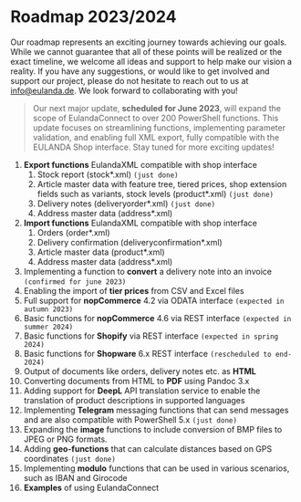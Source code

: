 # Roadmap 2023/2024

Our roadmap represents an exciting journey towards achieving our goals. While we cannot guarantee that all of these points will be realized or the exact timeline, we welcome all ideas and support to help make our vision a reality. If you have any suggestions, or would like to get involved and support our project, please do not hesitate to reach out to us at [info@eulanda.de](mailto:info@eulanda.de). We look forward to collaborating with you!

> Our next major update, **scheduled for June 2023**, will expand the scope of EulandaConnect to over 200 PowerShell functions. This update focuses on streamlining functions, implementing parameter validation, and enabling full XML export, fully compatible with the EULANDA Shop interface. Stay tuned for more exciting updates!

1. **Export functions** EulandaXML compatible with shop interface
   1. Stock report (stock*.xml) `(just done)`
   2. Article master data with feature tree, tiered prices, shop extension fields such as variants, stock levels (product*.xml) `(just done)`
   3. Delivery notes (deliveryorder*.xml)  `(just done)`
   4. Address master data (address*.xml)
2. **Import functions** EulandaXML compatible with shop interface
   1. Orders (order*.xml)
   2. Delivery confirmation (deliveryconfirmation*.xml)
   3. Article master data (product*.xml)
   4. Address master data (address*.xml)
3. Implementing a function to **convert** a delivery note into an invoice `(confirmed for june 2023)`
4. Enabling the import of **tier prices** from CSV and Excel files
5. Full support for **nopCommerce** 4.2 via ODATA interface `(expected in autumn 2023)`
6. Basic functions for **nopCommerce** 4.6 via REST interface `(expected in summer 2024)`
7. Basic functions for **Shopify** via REST interface  `(expected in spring 2024)`
8. Basic functions for **Shopware** 6.x REST interface `(rescheduled to end-2024)`
9. Output of documents like orders, delivery notes etc. as **HTML**
10. Converting documents from HTML to **PDF** using Pandoc 3.x
11. Adding support for **DeepL** API translation service to enable the translation of product descriptions in supported languages
12. Implementing **Telegram** messaging functions that can send messages and are also compatible with PowerShell 5.x  `(just done)`
13. Expanding the **image** functions to include conversion of BMP files to JPEG or PNG formats.
14. Adding **geo-functions** that can calculate distances based on GPS coordinates  `(just done)`
15. Implementing **modulo** functions that can be used in various scenarios, such as IBAN and Girocode
16. **Examples** of using EulandaConnect